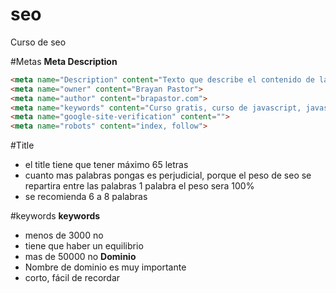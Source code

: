 # seo
Curso de seo

#Metas
**Meta Description**
```html
<meta name="Description" content="Texto que describe el contenido de la pagina">
<meta name="owner" content="Brayan Pastor">
<meta name="author" content="brapastor.com">
<meta name="keywords" content="Curso gratis, curso de javascript, javascript">
<meta name="google-site-verification" content="">
<meta name="robots" content="index, follow">

```
#Title
* el title tiene que tener máximo 65 letras
* cuanto mas palabras pongas es perjudicial, porque el peso de seo se repartira entre las palabras 1 palabra el peso sera 100%
* se recomienda 6 a 8 palabras 


#keywords
**keywords**
* menos de 3000 no
* tiene que haber un equilibrio
* mas de 50000 no
**Dominio**
* Nombre de dominio es muy importante
* corto, fácil de recordar